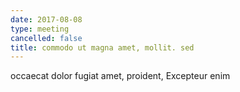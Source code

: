 ```yaml
---
date: 2017-08-08
type: meeting
cancelled: false
title: commodo ut magna amet, mollit. sed
---
```

occaecat dolor fugiat amet, proident, Excepteur enim